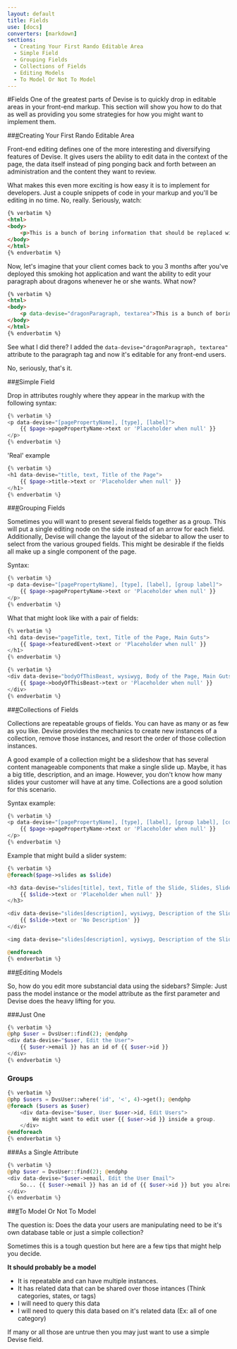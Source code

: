 ```yaml
---
layout: default
title: Fields
use: [docs]
converters: [markdown]
sections:
  - Creating Your First Rando Editable Area
  - Simple Field
  - Grouping Fields
  - Collections of Fields
  - Editing Models
  - To Model Or Not To Model
---
```


#Fields
One of the greatest parts of Devise is to quickly drop in editable areas in your front-end markup. This section will show you how to do that as well as providing you some strategies for how you might want to implement them.

##<a name="creating-your-first-rando-editable-area" class="ia"></a>[#](#creating-your-first-rando-editable-area)Creating Your First Rando Editable Area

Front-end editing defines one of the more interesting and diversifying features of Devise. It gives users the ability to edit data in the context of the page, the data itself instead of ping ponging back and forth between an administration and the content they want to review.

What makes this even more exciting is how easy it is to implement for developers. Just a couple snippets of code in your markup and you'll be editing in no time. No, really. Seriously, watch:

```html
{% verbatim %}
<html>
<body>
	<p>This is a bunch of boring information that should be replaced with stories of beers... and attractive people... and dragons.
</body>
</html>
{% endverbatim %}
```

Now, let's imagine that your client comes back to you 3 months after you've deployed this smoking hot application and want the ability to edit your paragraph about dragons whenever he or she wants. What now?

```html
{% verbatim %}
<html>
<body>
	<p data-devise="dragonParagraph, textarea">This is a bunch of boring information that should be replaced with stories of beers... and attractive people... and dragons.</p>
</body>
</html>
{% endverbatim %}
```

See what I did there? I added the ```data-devise="dragonParagraph, textarea"``` attribute to the paragraph tag and now it's editable for any front-end users.

No, seriously, that's it.


##<a name="simple-field" class="ia"></a>[#](#simple-field)Simple Field

Drop in attributes roughly where they appear in the markup with the following syntax:

```php
{% verbatim %}
<p data-devise="[pagePropertyName], [type], [label]">
	{{ $page->pagePropertyName->text or 'Placeholder when null' }}
</p>
{% endverbatim %}
```

'Real' example

```php
{% verbatim %}
<h1 data-devise="title, text, Title of the Page">
	{{ $page->title->text or 'Placeholder when null' }}
</h1>
{% endverbatim %}
```

##<a name="grouping-fields" class="ia"></a>[#](#grouping-fields)Grouping Fields

Sometimes you will want to present several fields together as a group. This will put a single editing node on the side instead of an arrow for each field. Additionally, Devise will change the layout of the sidebar to allow the user to select from the various grouped fields. This might be desirable if the fields all make up a single component of the page.

Syntax:

```php
{% verbatim %}
<p data-devise="[pagePropertyName], [type], [label], [group label]">
	{{ $page->pagePropertyName->text or 'Placeholder when null' }}
</p>
{% endverbatim %}
```

What that might look like with a pair of fields:

```php
{% verbatim %}
<h1 data-devise="pageTitle, text, Title of the Page, Main Guts">
	{{ $page->featuredEvent->text or 'Placeholder when null' }}
</h1>
{% endverbatim %}
```

```php
{% verbatim %}
<div data-devise="bodyOfThisBeast, wysiwyg, Body of the Page, Main Guts">
	{{ $page->bodyOfThisBeast->text or 'Placeholder when null' }}
</div>
{% endverbatim %}
```

##<a name="collections-of-fields" class="ia"></a>[#](#collections-of-fields)Collections of Fields

Collections are repeatable groups of fields. You can have as many or as few as you like. Devise provides the mechanics to create new instances of a collection, remove those instances, and resort the order of those collection instances.

A good example of a collection might be a slideshow that has several content manageable components that make a single slide up. Maybe, it has a big title, description, and an image. However, you don't know how many slides your customer will have at any time. Collections are a good solution for this scenario.

Syntax example:

```php
{% verbatim %}
<p data-devise="[pagePropertyName], [type], [label], [group label], [collection label]">
	{{ $page->pagePropertyName->text or 'Placeholder when null' }}
</p>
{% endverbatim %}
```

Example that might build a slider system:

```php
{% verbatim %}
@foreach($page->slides as $slide)

<h3 data-devise="slides[title], text, Title of the Slide, Slides, Slides">
	{{ $slide->text or 'Placeholder when null' }}
</h3>

<div data-devise="slides[description], wysiwyg, Description of the Slide, Slides, Slides">
	{{ $slide->text or 'No Description' }}
</div>

<img data-devise="slides[description], wysiwyg, Description of the Slide, Slides, Slides" src="{{ $slide->image }}">

@endforeach
{% endverbatim %}
```

##<a name="editing-models" class="ia"></a>[#](#editing-models)Editing Models

So, how do you edit more substancial data using the sidebars? Simple: Just pass the model instance or the model attribute as the first parameter and Devise does the heavy lifting for you.

###Just One
```php
{% verbatim %}
@php $user = DvsUser::find(2); @endphp
<div data-devise="$user, Edit the User">
	{{ $user->email }} has an id of {{ $user->id }}
</div>
{% endverbatim %}
```

### Groups
```php
{% verbatim %}
@php $users = DvsUser::where('id', '<', 4)->get(); @endphp
@foreach ($users as $user)
	<div data-devise="$user, User $user->id, Edit Users">
		We might want to edit user {{ $user->id }} inside a group.
	</div>
@endforeach
{% endverbatim %}
```

###As a Single Attribute

```php
{% verbatim %}
@php $user = DvsUser::find(2); @endphp
<div data-devise="$user->email, Edit the User Email">
	So... {{ $user->email }} has an id of {{ $user->id }} but you already knew that right?
</div>
{% endverbatim %}
```

##<a name="to-model-or-not-to-model" class="ia"></a>[#](#to-model-or-not-to-model)To Model Or Not To Model

The question is: Does the data your users are manipulating need to be it's own database table or just a simple collection?

Sometimes this is a tough question but here are a few tips that might help you decide.

**It should probably be a model**

- It is repeatable and can have multiple instances.
- It has related data that can be shared over those intances (Think categories, states, or tags)
- I will need to query this data
- I will need to query this data based on it's related data (Ex: all of one category)

If many or all those are untrue then you may just want to use a simple Devise field.